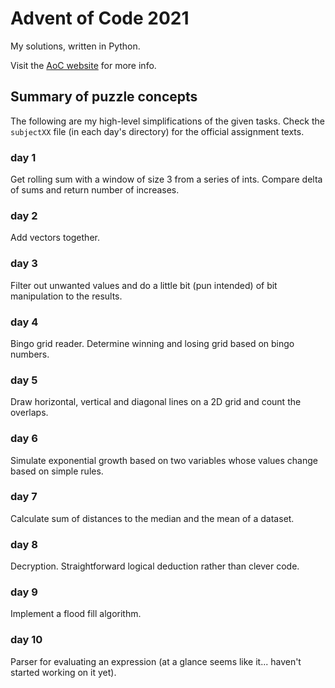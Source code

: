 # Advent of Code 2021
My solutions, written in Python.

Visit the [AoC website](https://adventofcode.com/2021) for more info.

## Summary of puzzle concepts
The following are my high-level simplifications of the given tasks. Check the `subjectXX` file (in each day's directory) for the official assignment texts.

### day 1
Get rolling sum with a window of size 3 from a series of ints. Compare delta of sums and return number of increases.

### day 2
Add vectors together.

### day 3
Filter out unwanted values and do a little bit (pun intended) of bit manipulation to the results.

### day 4
Bingo grid reader. Determine winning and losing grid based on bingo numbers.

### day 5
Draw horizontal, vertical and diagonal lines on a 2D grid and count the overlaps.

### day 6
Simulate exponential growth based on two variables whose values change based on simple rules.

### day 7
Calculate sum of distances to the median and the mean of a dataset.

### day 8
Decryption. Straightforward logical deduction rather than clever code.

### day 9
Implement a flood fill algorithm.

### day 10
Parser for evaluating an expression (at a glance seems like it... haven't started working on it yet).
